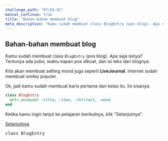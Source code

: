 ```yaml
---
challenge_path: "07/03-01"
manual_continue: true
title: "Bahan-bahan membuat blog"
meta_description: "Kamu sudah membuat class BlogEntry (pos blog). Apa saja isinya? Tentunya ada judul, waktu kapan pos dibuat, dan isi teks dari blognya."
---
```


## Bahan-bahan membuat blog

Kamu sudah membuat class `BlogEntry` (pos blog). Apa saja isinya? Tentunya ada judul, waktu kapan pos dibuat, dan isi teks dari blognya.

Kita akan membuat setting mood juga seperti **LiveJournal**. Internet sudah membuat smiley populer.

Ok, jadi kamu sudah membuat baris pertama dari kelas itu. Ini sisanya:

```ruby
class BlogEntry
  attr_accessor :title, :time, :fulltext, :mood
end
```

Ketika kamu ingin lanjut ke pelajaran berikutnya, klik "Selanjutnya".

<div class="cta-with-btn">
	<a href="03-02.html" class="btn-cta btn-cta-selanjutnya js-challenge-link">Selanjutnya</a>
</div>

<pre id="code-prefill">
class BlogEntry
</pre>